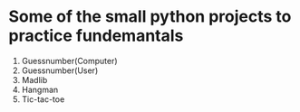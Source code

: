 # Some of the small python projects to practice fundemantals

1. Guessnumber(Computer)
2. Guessnumber(User)
3. Madlib
4. Hangman
5. Tic-tac-toe
